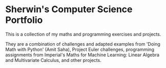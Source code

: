 # Sherwin's Computer Science Portfolio

This is a collection of my maths and programming exercises and projects.

They are a combination of challenges and adapted examples from 'Doing Math with Python' (Amit Saha), Project Euler challenges, programming assignments from Imperial's Maths for Machine Learning: Linear Algebra and Multivariate Calculus, and other projects.
